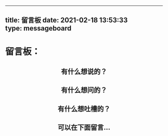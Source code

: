 
---
title: 留言板
date: 2021-02-18 13:53:33  
type: messageboard
--- 
# 留言板：
## <div align="center"> 有什么想说的？ </font>
## <div align="center"> 有什么想问的？ </font>
## <div align="center"> 有什么想吐槽的？ </font>
## <div align="center"> 可以在下面留言... </font>

<script src="https://giscus.app/client.js"
        data-repo="changshanzhao/pinglun"
        data-repo-id="R_kgDOI2g0Vg"
        data-category="Q&A"
        data-category-id="DIC_kwDOI2g0Vs4CT1iP"
        data-mapping="url"
        data-strict="0"
        data-reactions-enabled="1"
        data-emit-metadata="0"
        data-input-position="bottom"
        data-theme="preferred_color_scheme"
        data-lang="zh-CN"
        crossorigin="anonymous"
        async>
</script>
